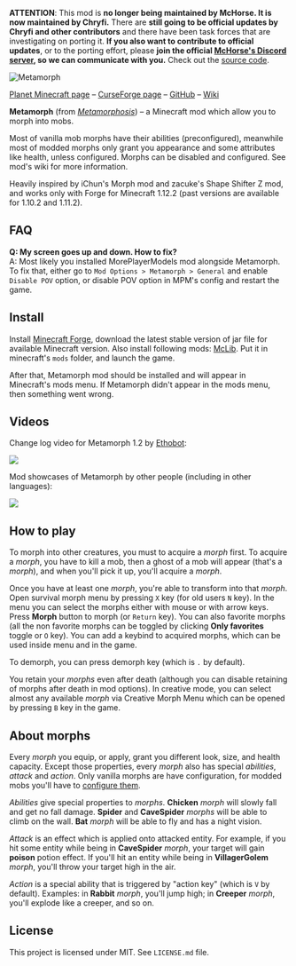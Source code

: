 **ATTENTION**: This mod is **no longer being maintained by McHorse. It is now maintained by Chryfi.**
 There are **still going to be official updates by Chryfi and other contributors** and there have been task forces that are investigating on porting it. **If you also want to contribute to official updates**, or to the porting effort, please **join the official [McHorse's Discord server](https://discord.gg/qfxrqUF), so we can communicate with you.** Check out the [source code](https://github.com/mchorse/metamorph). 

![Metamorph](http://i.imgur.com/gbHB5iQ.png)

[Planet Minecraft page](http://www.planetminecraft.com/mod/metamorph/) – [CurseForge page](https://www.curseforge.com/minecraft/mc-mods/metamorph) – [GitHub](https://github.com/mchorse/metamorph) – [Wiki](https://github.com/mchorse/metamorph/wiki) 

**Metamorph** (from *[Metamorphosis](https://en.wikipedia.org/wiki/Metamorphosis)*) – a Minecraft mod which allow you to morph into mobs. 

Most of vanilla mob morphs have their abilities (preconfigured), meanwhile most of modded morphs only grant you appearance and some attributes like health, unless configured. Morphs can be disabled and configured. See mod's wiki for more information.

Heavily inspired by iChun's Morph mod and zacuke's Shape Shifter Z mod, and works only with Forge for Minecraft 1.12.2 (past versions are available for 1.10.2 and 1.11.2).

## FAQ

**Q: My screen goes up and down. How to fix?**  
A: Most likely you installed MorePlayerModels mod alongside Metamorph. To fix that, either go to `Mod Options > Metamorph > General` and enable `Disable POV` option, or disable POV option in MPM's config and restart the game.

## Install

Install [Minecraft Forge](http://files.minecraftforge.net/), download the latest stable version of jar file for available Minecraft version. Also install following mods: [McLib](https://www.curseforge.com/minecraft/mc-mods/mchorses-mclib). Put it in minecraft's `mods` folder, and launch the game.

After that, Metamorph mod should be installed and will appear in Minecraft's mods menu. If Metamorph didn't appear in the mods menu, then something went wrong. 

## Videos

Change log video for Metamorph 1.2 by [Ethobot](https://www.youtube.com/channel/UCzrlI6MuQz0IzprmuUZb8-Q):

<a href="https://youtu.be/b9WbQa0goUQ"><img src="https://img.youtube.com/vi/b9WbQa0goUQ/0.jpg"></a> 

Mod showcases of Metamorph by other people (including in other languages):

<a href="https://youtu.be/D3oScOrqU1U?list=PL6UPd2Tj65nHV_xy6zypT58IgZ73IH-2K"><img src="https://img.youtube.com/vi/D3oScOrqU1U/0.jpg"></a> 

## How to play

To morph into other creatures, you must to acquire a *morph* first. To acquire a *morph*, you have to kill a mob, then a ghost of a mob will appear (that's a *morph*), and when you'll pick it up, you'll acquire a *morph*.

Once you have at least one *morph*, you're able to transform into that *morph*. Open survival morph menu by pressing `X` key (for old users `N` key). In the menu you can select the morphs either with mouse or with arrow keys. Press **Morph** button to morph (or `Return` key). You can also favorite morphs (all the non favorite morphs can be toggled by clicking **Only favorites** toggle or `O` key). You can add a keybind to acquired morphs, which can be used inside menu and in the game.

To demorph, you can press demorph key (which is `.` by default).

You retain your *morphs* even after death (although you can disable retaining of morphs after death in mod options). In creative mode, you can select almost any available *morph* via Creative Morph Menu which can be opened by pressing `B` key in the game. 

## About morphs

Every *morph* you equip, or apply, grant you different look, size, and health capacity. Except those properties, every *morph* also has special *abilities*, *attack* and *action*. Only vanilla morphs are have configuration, for modded mobs you'll have to [configure them](https://github.com/mchorse/metamorph/wiki/Configuring-Morphs).

*Abilities* give special properties to *morphs*. **Chicken** *morph* will slowly fall and get no fall damage. **Spider** and **CaveSpider** *morphs* will be able to climb on the wall. **Bat** *morph* will be able to fly and has a night vision.

*Attack* is an effect which is applied onto attacked entity. For example, if you hit some entity while being in **CaveSpider** *morph*, your target will gain **poison** potion effect. If you'll hit an entity while being in **VillagerGolem** *morph*, you'll throw your target high in the air.

*Action* is a special ability that is triggered by "action key" (which is `V` by default). Examples: in **Rabbit** *morph*, you'll jump high; in **Creeper** *morph*, you'll explode like a creeper, and so on.

## License

This project is licensed under MIT. See `LICENSE.md` file.